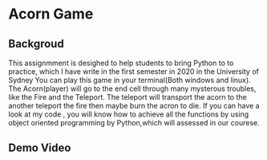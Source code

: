 # Acorn Game 

## Backgroud
This assignmment is desighed to help students to bring Python to to practice, which I have write in the first semester in 2020 in the University of Sydney
You can play this game in your terminal(Both windows and linux). The Acorn(player) will go to the end cell through many mysterous troubles, like the Fire and the Teleport. The teleport will transport the acorn to the another teleport the fire then maybe burn the acron to die.
If you can have a look at my code , you will know how to achieve all the functions by using object oriented programming by Python,which will assessed in our courese.  

## Demo Video
